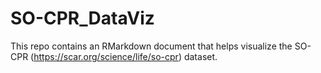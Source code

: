 # SO-CPR_DataViz
This repo contains an RMarkdown document that helps visualize the SO-CPR (https://scar.org/science/life/so-cpr) dataset.
